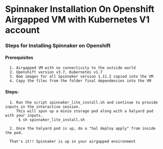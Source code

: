 # Spinnaker Installation On Openshift Airgapped VM with Kubernetes V1 account

### Steps for Installing Spinnaker on Openshift

#### Prerequisites
      1. Airgapped VM with no connectivity to the outside world
      2. Openshift version v3.7, Kubernetes v1.7
      3. Bom images for all Spinnaker version 1.11.2 copied into the VM 
      4. Copy the files from the folder final dependencies into the VM
      
#### Steps:
      1. Run the script spinnaker_lite_install.sh and continue to provide inputs in the interactive session.
         This will spun up a minio storage pod along with a halyard pod with your inputs.
          $ sh spinnaker_lite_install.sh

      2. Once the halyard pod is up, do a "hal deploy apply" from inside the pod.
      
      That's it!! Spinnaker is up in your airgapped environment
